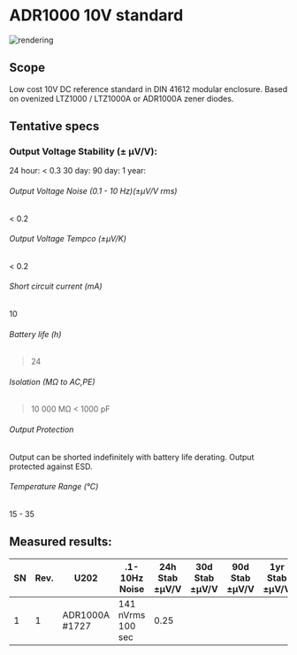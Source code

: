 # ADR1000 10V standard

![rendering](https://github.com/marcoreps/ADRmu/raw/main/images/render.png)

## Scope
Low cost 10V DC reference standard in DIN 41612 modular enclosure. Based on ovenized LTZ1000 / LTZ1000A or ADR1000A zener diodes.

## Tentative specs

### Output Voltage Stability (± µV/V):
24 hour: < 0.3
30 day:
90 day:
1 year:
###### Output Voltage Noise (0.1 - 10 Hz)(±µV/V rms)
< 0.2
###### Output Voltage Tempco (±µV/K)
< 0.2
###### Short circuit current (mA)
10
###### Battery life (h)
> 24
###### Isolation (MΩ to AC,PE)
> 10 000 MΩ
< 1000 pF
###### Output Protection
Output can be shorted indefinitely with battery life derating.
Output protected against ESD.
###### Temperature Range (°C)
15 - 35


## Measured results:
| SN | Rev. |      U202      |   .1-10Hz Noise   | 24h Stab ±µV/V | 30d Stab ±µV/V | 90d Stab ±µV/V | 1yr Stab ±µV/V |
| -- | ---- | -------------- | ----------------- | -------------- | -------------- | -------------- | -------------- |
| 1  |   1  | ADR1000A #1727 | 141 nVrms 100 sec |      0.25      |                |                |                |
